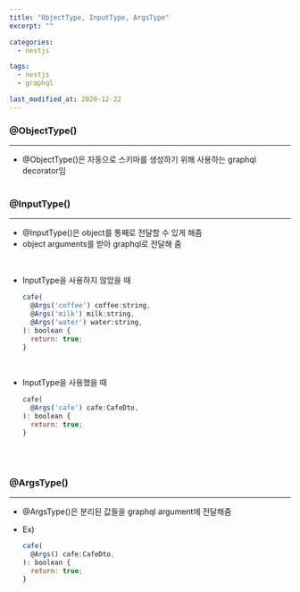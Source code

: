 ```yaml
---
title: "ObjectType, InputType, ArgsType"
excerpt: ""

categories:
  - nestjs

tags:
  - nestjs
  - graphql

last_modified_at: 2020-12-22
---
```


<h3>@ObjectType()</h3>

---

- @ObjectType()은 자동으로 스키마를 생성하기 위해 사용하는 graphql decorator임
  <br><br>

<h3>@InputType()</h3>

---

- @InputType()은 object를 통째로 전달할 수 있게 해줌
- object arguments를 받아 graphql로 전달해 줌

<br>

- InputType을 사용하지 않았을 때

  ```javascript
  cafe(
    @Args('coffee') coffee:string,
    @Args('milk') milk:string,
    @Args('water') water:string,
  ): boolean {
    return: true;
  }
  ```

<br>

- InputType을 사용했을 때

  ```javascript
  cafe(
    @Args('cafe') cafe:CafeDto,
  ): boolean {
    return: true;
  }
  ```

<br><br>

<h3>@ArgsType()</h3>

---

- @ArgsType()은 분리된 값들을 graphql argument에 전달해줌

- Ex)
  ```javascript
  cafe(
    @Args() cafe:CafeDto,
  ): boolean {
    return: true;
  }
  ```
